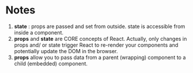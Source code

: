 # Notes
1. **state** : props are passed and set from outside. state is accessible from inside a component.
2. **props**  and **state**  are CORE concepts of React. Actually, only changes in props  and/ or state  trigger React to re-render your components and potentially update the DOM in the browser.
3. **props**  allow you to pass data from a parent (wrapping) component to a child (embedded) component.